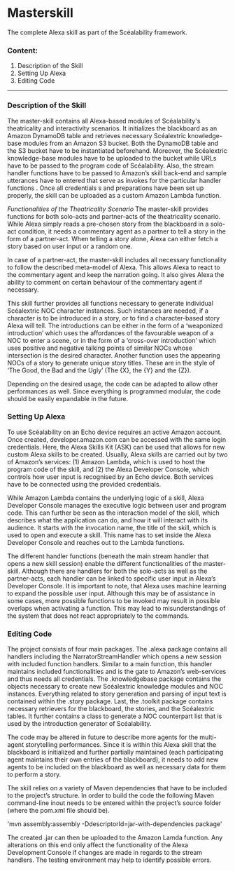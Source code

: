 # Masterskill
The complete Alexa skill as part of the Scéalability framework.


### Content:

1. Description of the Skill
2. Setting Up Alexa
3. Editing Code

---

### Description of the Skill

The master-skill contains all Alexa-based modules of Scéalability's theatricality and interactivity scenarios. It initializes the blackboard as an Amazon DynamoDB table and retrieves necessary Scéalextric knowledge-base modules from an Amazon S3 bucket. Both the DynamoDB table and the S3 bucket have to be instantiated beforehand. Moreover, the Scéalextric knowledge-base modules have to be uploaded to the bucket while URLs have to be passed to the program code of Scéalability. Also, the stream handler functions have to be passed to Amazon’s skill back-end and sample utterances have to entered that serve as invokes for the particular handler functions . Once all credentials s and preparations have been set up properly, the skill can be uploaded as a custom Amazon Lambda function.

*Functionalities of the Theatricality Scenario*
The master-skill provides functions for both solo-acts and partner-acts of the theatricality scenario. While Alexa simply reads a pre-chosen story from the blackboard in a solo-act condition, it needs a commentary agent as a partner to tell a story in the form of a partner-act. When telling a story alone, Alexa can either fetch a story based on user input or a random one.

In case of a partner-act, the master-skill includes all necessary functionality to follow the described meta-model of Alexa. This allows Alexa to react to the commentary agent and keep the narration going. It also gives Alexa the ability to comment on certain behaviour of the commentary agent if necessary.

This skill further provides all functions necessary to generate individual Scéalextric NOC character instances. Such instances are needed, if a character is to be introduced in a story, or to find a character-based story Alexa will tell. The introductions can be either in the form of a ‘weaponized introduction’ which uses the affordances of the favourable weapon of a NOC to enter a scene, or in the form of a ‘cross-over introduction’ which uses positive and negative talking points of similar NOCs whose intersection is the desired character. Another function uses the appearing NOCs of a story to generate unique story titles. These are in the style of ‘The Good, the Bad and the Ugly’ (The {X}, the {Y} and the {Z}).

Depending on the desired usage, the code can be adapted to allow other performances as well. Since everything is programmed modular, the code should be easily expandable in the future.

### Setting Up Alexa

To use Scéalability on an Echo device requires an active Amazon account. Once created, developer.amazon.com can be accessed with the same login credentials. Here, the Alexa Skills Kit (ASK) can be used that allows for new custom Alexa skills to be created. Usually, Alexa skills are carried out by two of Amazon’s services: (1) Amazon Lambda, which is used to host the program code of the skill, and (2) the Alexa Developer Console, which controls how user input is recognised by an Echo device. Both services have to be connected using the provided credentials. 


While Amazon Lambda contains the underlying logic of a skill, Alexa Developer Console manages the executive logic between user and program code. This can further be seen as  the interaction model of the skill, which describes what the application can do, and how it will interact with its audience. It starts with the invocation name, the title of the skill, which is used to open and execute a skill. This name has to set inside the Alexa Developer Console and reaches out to the Lambda functions.

The different handler functions (beneath the main stream handler that opens a new skill session) enable the different functionalities of the master-skill. Although there are handlers for both the solo-acts as well as the partner-acts, each handler can be linked to specific user input in Alexa’s Developer Console. It is important to note, that Alexa uses machine learning to expand the possible user input. Although this may be of assistance in some cases, more possible functions to be invoked may result in possible overlaps when activating a function. This may lead to misunderstandings of the system that does not react appropriately to the commands. 


### Editing Code

The project consists of four main packages. The .alexa package contains all handlers including the NarratorStreamHandler which opens a new session with included function handlers. Similar to a main function, this handler maintains included functionalities and is the gate to Amazon’s web-services and thus needs all credentials. The .knowledgebase package contains the objects necessary to create new Scéalextric knowledge modules and NOC instances. Everything related to story generation and parsing of input text is contained within the .story package. Last, the .toolkit package contains necessary retrievers for the blackboard, the stories, and the Scéalextric tables. It further contains a class to generate a NOC counterpart list that is used by the introduction generator of Scéalability. 

The code may be altered in future to describe more agents for the multi-agent storytelling performances. Since it is within this Alexa skill that the blackboard is initialized and further partially maintained (each participating agent maintains their own entries of the blackboard), it needs to add new agents to be included on the blackboard as well as necessary data for them to perform a story. 

The skill relies on a variety of Maven dependencies that have to be included to the project’s structure. In order to build the code the following Maven command-line inout needs to be entered within the project’s source folder (where the pom.xml file should be).

'mvn assembly:assembly -DdescriptorId=jar-with-dependencies package'

The created .jar can then be uploaded to the Amazon Lamda function. Any alterations on this end only affect the functionality of the Alexa Development Console if changes are made in regards to the stream handlers. The testing environment may help to identify possible errors.
